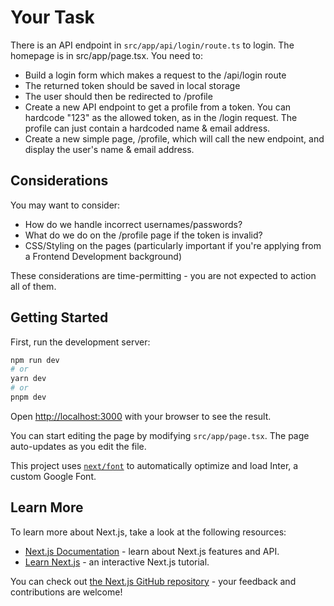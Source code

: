 # Your Task

There is an API endpoint in `src/app/api/login/route.ts` to login. The homepage is in src/app/page.tsx. You need to:

- Build a login form which makes a request to the /api/login route
- The returned token should be saved in local storage
- The user should then be redirected to /profile
- Create a new API endpoint to get a profile from a token. You can hardcode "123" as the allowed token, as in the /login request. The profile can just contain a hardcoded name & email address.
- Create a new simple page, /profile, which will call the new endpoint, and display the user's name & email address.

## Considerations

You may want to consider:

- How do we handle incorrect usernames/passwords?
- What do we do on the /profile page if the token is invalid?
- CSS/Styling on the pages (particularly important if you're applying from a Frontend Development background)

These considerations are time-permitting - you are not expected to action all of them.

## Getting Started

First, run the development server:

```bash
npm run dev
# or
yarn dev
# or
pnpm dev
```

Open [http://localhost:3000](http://localhost:3000) with your browser to see the result.

You can start editing the page by modifying `src/app/page.tsx`. The page auto-updates as you edit the file.

This project uses [`next/font`](https://nextjs.org/docs/basic-features/font-optimization) to automatically optimize and load Inter, a custom Google Font.

## Learn More

To learn more about Next.js, take a look at the following resources:

- [Next.js Documentation](https://nextjs.org/docs) - learn about Next.js features and API.
- [Learn Next.js](https://nextjs.org/learn) - an interactive Next.js tutorial.

You can check out [the Next.js GitHub repository](https://github.com/vercel/next.js/) - your feedback and contributions are welcome!
